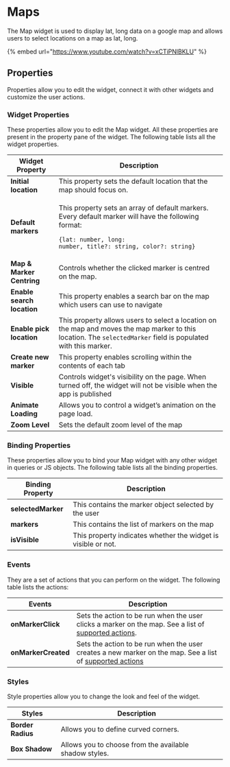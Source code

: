 # Maps

The Map widget is used to display lat, long data on a google map and allows users to select locations on a map as lat, long.

{% embed url="https://www.youtube.com/watch?v=xCTiPNlBKLU" %}

## Properties

Properties allow you to edit the widget, connect it with other widgets and customize the user actions.

### Widget Properties

These properties allow you to edit the Map widget. All these properties are present in the property pane of the widget. The following table lists all the widget properties.

| Widget Property            | Description                                                                                                                                                                                |
| -------------------------- | ------------------------------------------------------------------------------------------------------------------------------------------------------------------------------------------ |
| **Initial location**       | This property sets the default location that the map should focus on.                                                                                                                      |
| **Default markers**        | <p>This property sets an array of default markers. Every default marker will have the following format:</p><p><code>{lat: number, long: number, title?: string, color?: string}</code></p> |
| **Map & Marker Centring**  | Controls whether the clicked marker is centred on the map.                                                                                                                                 |
| **Enable search location** | This property enables a search bar on the map which users can use to navigate                                                                                                              |
| **Enable pick location**   | This property allows users to select a location on the map and moves the map marker to this location. The `selectedMarker` field is populated with this marker.                            |
| **Create new marker**      | This property enables scrolling within the contents of each tab                                                                                                                            |
| **Visible**                | Controls widget's visibility on the page. When turned off, the widget will not be visible when the app is published                                                                        |
| **Animate Loading**        | Allows you to control a widget’s animation on the page load.                                                                                                                               |
| **Zoom Level**             | Sets the default zoom level of the map                                                                                                                                                     |

### Binding Properties

These properties allow you to bind your Map widget with any other widget in queries or JS objects. The following table lists all the binding properties.

| Binding Property   | Description                                                   |
| ------------------ | ------------------------------------------------------------- |
| **selectedMarker** | This contains the marker object selected by the user          |
| **markers**        | This contains the list of markers on the map                  |
| **isVisible**      | This property indicates whether the widget is visible or not. |

### Events

They are a set of actions that you can perform on the widget. The following table lists the actions:

| Events              | Description                                                                                                                                                     |
| ------------------- | --------------------------------------------------------------------------------------------------------------------------------------------------------------- |
| **onMarkerClick**   | Sets the action to be run when the user clicks a marker on the map. See a list of [supported actions](../core-concepts/writing-code/appsmith-framework.md).     |
| **onMarkerCreated** | Sets the action to be run when the user creates a new marker on the map. See a list of [supported actions](../core-concepts/writing-code/appsmith-framework.md) |

### Styles

Style properties allow you to change the look and feel of the widget.

| Styles            | Description                                            |   |
| ----------------- | ------------------------------------------------------ | - |
| **Border Radius** | Allows you to define curved corners.                   |   |
| **Box Shadow**    | Allows you to choose from the available shadow styles. |   |
